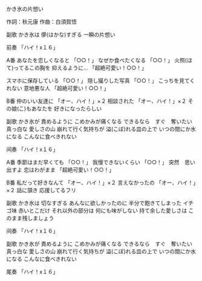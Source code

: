かき氷の片想い

作詞：秋元康
作曲：白須賀悟

副歌
かき氷は
儚(はかな)すぎる
一瞬の片想い

前奏
「ハイ！x１６」 

A番
あなたを恋しくなると 「○○！」 
なぜか食べたくなる 「○○！」 
火照(ほて)ってるこの胸を
抑えるように… 「超絶可愛い！○○！」 

スマホに保存している 「○○！」 
隠し撮りした写真 「○○！」 
こっちを見てくれない
意地悪な人 「超絶可愛い！○○！」 

B番
仲のいい友達に 「オー、ハイ！」×２ 
相談された 「オー、ハイ！」×２ 
その娘(こ)もあなたを
好きになったらしい

副歌
かき氷が
責めるように
こめかみが痛くなる
できるなら　すぐ　奪いたい
真っ白な
愛しさの山
崩れて行く気持ちが
溢(こぼ)れる皿の上で
いつの間にか水になる
こんなに食べきれない

间奏
「ハイ！x１６」 

A番
季節はまだ早くても 「○○！」 
我慢できないくらい 「○○！」 
突然　思い出すよ
恋はわがまま 「超絶可愛い！○○！」 

B番
私だって好きなんて 「オー、ハイ！」×２ 
言えなかったの 「オー、ハイ！」×２ 
話に頷き
応援してるフリ

副歌
かき氷は
切なすぎる
あんなに欲しかったのに
半分で飽きてしまった
イチゴ味
赤いとこだけ
それ以外の部分は
何にも味がしない
持て余した愛しさは
このまま残しましょう

间奏
「ハイ！x１６」 

副歌
かき氷が
責めるように
こめかみが痛くなる
できるなら　すぐ　奪いたい
真っ白な
愛しさの山
崩れて行く気持ちが
溢(こぼ)れる皿の上で
いつの間にか水になる
こんなに食べきれない

尾奏
「ハイ！x１６」 